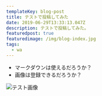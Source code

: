 ```yaml
---
templateKey: blog-post
title: テストで投稿してみた
date: 2019-06-29T13:33:13.047Z
description: テストで投稿してみた。
featuredpost: true
featuredimage: /img/blog-index.jpg
tags:
  - wa
---
```

* マークダウンは使えるだろうか？
* 画像は登録できるだろうか？

![テスト画像](/img/img_20190507_171157-300x225.jpg)
